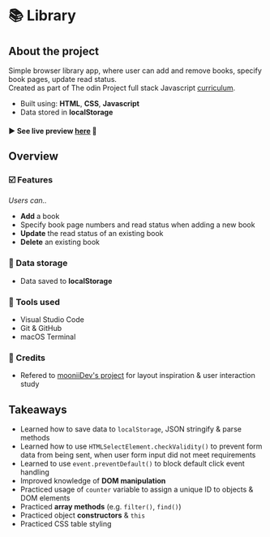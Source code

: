 # 📚 Library


## About the project
Simple browser library app, where user can add and remove books, specify book pages, update read status.
<br>Created as part of The odin Project full stack Javascript <a href="https://www.theodinproject.com/lessons/javascript-library">curriculum</a>.
- Built using: **HTML**, **CSS**, **Javascript**
- Data stored in **localStorage**

#### ► See live preview <a href="">here</a> 👀


## Overview
### ☑️ Features
_Users can.._
- **Add** a book
- Specify book page numbers and read status when adding a new book
- **Update** the read status of an existing book
- **Delete** an existing book

### 🧰 Data storage
- Data saved to **localStorage**

### 🔧 Tools used
- Visual Studio Code
- Git & GitHub
- macOS Terminal

### 💙 Credits
- Refered to <a href="https://github.com/mooniiDev/library">mooniiDev's project</a> for layout inspiration & user interaction study


## Takeaways
- Learned how to save data to `localStorage`, JSON stringify & parse methods
- Learned how to use `HTMLSelectElement.checkValidity()` to prevent form data from being sent, when user form input did not meet requirements
- Learned to use `event.preventDefault()` to block default click event handling
- Improved knowledge of **DOM manipulation**
- Practiced usage of `counter` variable to assign a unique ID to objects & DOM elements
- Practiced **array methods** (e.g. `filter()`, `find()`)
- Practiced object **constructors** & `this`
- Practiced CSS table styling
